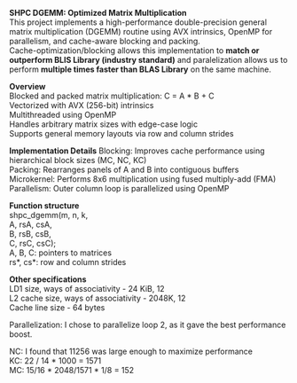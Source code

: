 **SHPC DGEMM: Optimized Matrix Multiplication**  
This project implements a high-performance double-precision general matrix multiplication (DGEMM) routine using AVX intrinsics, OpenMP for parallelism, and cache-aware blocking and packing.  
Cache-optimization/blocking allows this implementation to **match or outperform BLIS Library (industry standard)** and paralelization allows us to perform **multiple times faster than BLAS Library** on the same machine. 
  
**Overview**  
Blocked and packed matrix multiplication: C = A * B + C  
Vectorized with AVX (256-bit) intrinsics  
Multithreaded using OpenMP  
Handles arbitrary matrix sizes with edge-case logic  
Supports general memory layouts via row and column strides  
  
**Implementation Details**
Blocking: Improves cache performance using hierarchical block sizes (MC, NC, KC)  
Packing: Rearranges panels of A and B into contiguous buffers  
Microkernel: Performs 8x6 multiplication using fused multiply-add (FMA)  
Parallelism: Outer column loop is parallelized using OpenMP  
  
**Function structure**  
shpc_dgemm(m, n, k,  
           A, rsA, csA,  
           B, rsB, csB,  
           C, rsC, csC);  
A, B, C: pointers to matrices  
rs*, cs*: row and column strides  

**Other specifications**  
LD1 size, ways of associativity - 24 KiB, 12  
L2 cache size, ways of associativity - 2048K, 12  
Cache line size - 64 bytes  
  
Parallelization: I chose to parallelize loop 2, as it gave the best performance   
boost.   
  
NC: I found that 11256 was large enough to maximize performance  
KC: 22 / 14 * 1000 = 1571  
MC: 15/16 * 2048/1571 * 1/8 = 152  
